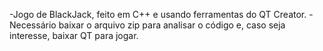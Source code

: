 -Jogo de BlackJack, feito em C++ e usando ferramentas do QT Creator.
-Necessário baixar o arquivo zip para analisar o código e, caso seja interesse, baixar QT para jogar.
